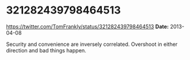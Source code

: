 # 321282439798464513
https://twitter.com/TomFrankly/status/321282439798464513
**Date:** 2013-04-08

Security and convenience are inversely correlated. Overshoot in either direction and bad things happen.
